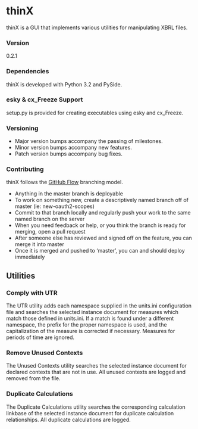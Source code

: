 thinX
=====

thinX is a GUI that implements various utilities for manipulating XBRL files.


### Version

0.2.1


### Dependencies

thinX is developed with Python 3.2 and PySide.


### esky & cx_Freeze Support

setup.py is provided for creating executables using esky and cx_Freeze.


### Versioning

* Major version bumps accompany the passing of milestones.
* Minor version bumps accompany new features.
* Patch version bumps accompany bug fixes.


### Contributing

thinX follows the [GitHub Flow][1] branching model.

* Anything in the master branch is deployable
* To work on something new, create a descriptively named branch off of master (ie: new-oauth2-scopes)
* Commit to that branch locally and regularly push your work to the same named branch on the server
* When you need feedback or help, or you think the branch is ready for merging, open a pull request
* After someone else has reviewed and signed off on the feature, you can merge it into master
* Once it is merged and pushed to ‘master’, you can and should deploy immediately


Utilities
---------

### Comply with UTR

The UTR utility adds each namespace supplied in the units.ini configuration file and searches the selected instance document for measures which match those defined in units.ini. If a match is found under a different namespace, the prefix for the proper namespace is used, and the capitalization of the measure is corrected if necessary. Measures for periods of time are ignored.


### Remove Unused Contexts

The Unused Contexts utility searches the selected instance document for declared contexts that are not in use. All unused contexts are logged and removed from the file.


### Duplicate Calculations

The Duplicate Calculations utility searches the corresponding calculation linkbase of the selected instance document for duplicate calculation relationships. All duplicate calculations are logged.


[1]: http://scottchacon.com/2011/08/31/github-flow.html

